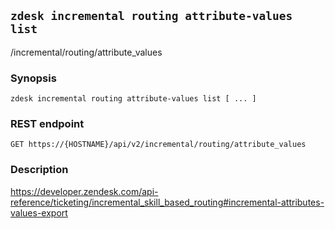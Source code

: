 ## `zdesk incremental routing attribute-values list`

/incremental/routing/attribute_values

### Synopsis

    zdesk incremental routing attribute-values list [ ... ]

### REST endpoint

    GET https://{HOSTNAME}/api/v2/incremental/routing/attribute_values

### Description

https://developer.zendesk.com/api-reference/ticketing/incremental_skill_based_routing#incremental-attributes-values-export

